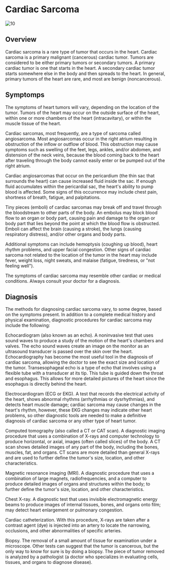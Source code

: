 # Cardiac Sarcoma

![10](static/expanded/dnt/image/0010.jpg)

## Overview

Cardiac sarcoma is a rare type of tumor that occurs in the heart. Cardiac sarcoma is a primary malignant (cancerous) cardiac tumor. Tumors are considered to be either primary tumors or secondary tumors. A primary cardiac tumor is one that starts in the heart. A secondary cardiac tumor starts somewhere else in the body and then spreads to the heart. In general, primary tumors of the heart are rare, and most are benign (noncancerous).

## Symptomps

The symptoms of heart tumors will vary, depending on the location of the tumor. Tumors of the heart may occur on the outside surface of the heart, within one or more chambers of the heart (intracavitary), or within the muscle tissue of the heart.

Cardiac sarcomas, most frequently, are a type of sarcoma called angiosarcoma. Most angiosarcomas occur in the right atrium resulting in obstruction of the inflow or outflow of blood. This obstruction may cause symptoms such as swelling of the feet, legs, ankles, and/or abdomen, and distension of the neck veins, because the blood coming back to the heart after traveling through the body cannot easily enter or be pumped out of the right atrium.

Cardiac angiosarcomas that occur on the pericardium (the thin sac that surrounds the heart) can cause increased fluid inside the sac. If enough fluid accumulates within the pericardial sac, the heart's ability to pump blood is affected. Some signs of this occurrence may include chest pain, shortness of breath, fatigue, and palpitations.

Tiny pieces (emboli) of cardiac sarcomas may break off and travel through the bloodstream to other parts of the body. An embolus may block blood flow to an organ or body part, causing pain and damage to the organ or body part that lies beyond the point at which the blood flow is obstructed. Emboli can affect the brain (causing a stroke), the lungs (causing respiratory distress), and/or other organs and body parts.

Additional symptoms can include hemoptysis (coughing up blood), heart rhythm problems, and upper facial congestion. Other signs of cardiac sarcoma not related to the location of the tumor in the heart may include fever, weight loss, night sweats, and malaise (fatigue, tiredness, or "not feeling well").

The symptoms of cardiac sarcoma may resemble other cardiac or medical conditions. Always consult your doctor for a diagnosis.

## Diagnosis

The methods for diagnosing cardiac sarcoma vary, to some degree, based on the symptoms present. In addition to a complete medical history and physical examination, diagnostic procedures for cardiac sarcoma may include the following:

Echocardiogram (also known as an echo). A noninvasive test that uses sound waves to produce a study of the motion of the heart's chambers and valves. The echo sound waves create an image on the monitor as an ultrasound transducer is passed over the skin over the heart. Echocardiography has become the most useful tool in the diagnosis of cardiac sarcoma, allowing the doctor to see the exact size and location of the tumor. Transesophageal echo is a type of echo that involves using a flexible tube with a transducer at its tip. This tube is guided down the throat and esophagus. This allows for more detailed pictures of the heart since the esophagus is directly behind the heart.

Electrocardiogram (ECG or EKG). A test that records the electrical activity of the heart, shows abnormal rhythms (arrhythmias or dysrhythmias), and detects heart muscle damage; cardiac sarcoma may cause changes in the heart's rhythm, however, these EKG changes may indicate other heart problems, so other diagnostic tools are needed to make a definitive diagnosis of cardiac sarcoma or any other type of heart tumor.

Computed tomography (also called a CT or CAT scan). A diagnostic imaging procedure that uses a combination of X-rays and computer technology to produce horizontal, or axial, images (often called slices) of the body. A CT scan shows detailed images of any part of the body, including the bones, muscles, fat, and organs. CT scans are more detailed than general X-rays and are used to further define the tumor's size, location, and other characteristics.

Magnetic resonance imaging (MRI). A diagnostic procedure that uses a combination of large magnets, radiofrequencies, and a computer to produce detailed images of organs and structures within the body; to further define the tumor's size, location, and other characteristics.

Chest X-ray. A diagnostic test that uses invisible electromagnetic energy beams to produce images of internal tissues, bones, and organs onto film; may detect heart enlargement or pulmonary congestion.

Cardiac catheterization. With this procedure, X-rays are taken after a contrast agent (dye) is injected into an artery to locate the narrowing, occlusions, and other abnormalities of specific arteries.

Biopsy. The removal of a small amount of tissue for examination under a microscope. Other tests can suggest that the tumor is cancerous, but the only way to know for sure is by doing a biopsy. The piece of tumor removed is analyzed by a pathologist (a doctor who specializes in evaluating cells, tissues, and organs to diagnose disease).
